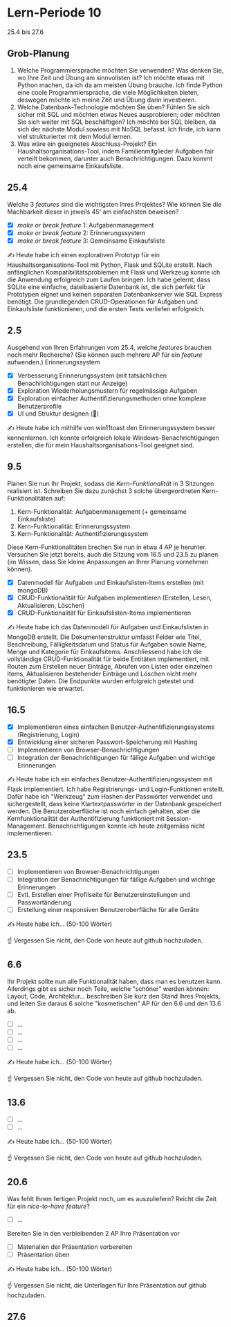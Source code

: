# Lern-Periode 10

25.4 bis 27.6

## Grob-Planung

1. Welche Programmiersprache möchten Sie verwenden? Was denken Sie, wo Ihre Zeit und Übung am sinnvollsten ist?
   Ich möchte etwas mit Python machen, da ich da am meisten Übung brauche. Ich finde Python eine coole Programmiersprache, die viele Möglichkeiten bieten, deswegen möchte ich meine Zeit und Übung darin investieren.
2. Welche Datenbank-Technologie möchten Sie üben? Fühlen Sie sich sicher mit SQL und möchten etwas Neues ausprobieren; oder möchten Sie sich weiter mit SQL beschäftigen?
   Ich möchte bei SQL bleiben, da sich der nächste Modul sowieso mit NoSQL befasst. Ich finde, ich kann viel strukturierter mit dem Modul lernen.
3. Was wäre ein geeignetes Abschluss-Projekt?
   Ein Haushaltsorganisations-Tool, indem Familienmitglieder Aufgaben fair verteilt bekommen, darunter auch Benachrichtigungen. Dazu kommt noch eine gemeinsame Einkaufsliste.

## 25.4

Welche 3 *features* sind die wichtigsten Ihres Projektes? Wie können Sie die Machbarkeit dieser in jeweils 45' am einfachsten beweisen?

- [x] *make or break feature* 1: Aufgabenmanagement
- [x] *make or break feature* 2: Erinnerungssystem
- [x] *make or break feature* 3: Gemeinsame Einkaufsliste

✍️ Heute habe ich einen explorativen Prototyp für ein Haushaltsorganisations-Tool mit Python, Flask und SQLite erstellt. Nach anfänglichen Kompatibilitätsproblemen mit Flask und Werkzeug konnte ich die Anwendung erfolgreich zum Laufen bringen. Ich habe gelernt, dass SQLite eine einfache, dateibasierte Datenbank ist, die sich perfekt für Prototypen eignet und keinen separaten Datenbankserver wie SQL Express benötigt. Die grundlegenden CRUD-Operationen für Aufgaben und Einkaufsliste funktionieren, und die ersten Tests verliefen erfolgreich.

## 2.5

Ausgehend von Ihren Erfahrungen vom 25.4, welche *features* brauchen noch mehr Recherche? (Sie können auch mehrere AP für ein *feature* aufwenden.)
Erinnerungssystem

- [x] Verbesserung Erinnerungssystem (mit tatsächlichen Benachrichtigungen statt nur Anzeige)
- [x] Exploration Wiederholungsmustern für regelmässige Aufgaben
- [x] Exploration einfacher Authentifizierungsmethoden ohne komplexe Benutzerprofile
- [x] UI und Struktur designen (📵)

✍️ Heute habe ich mithilfe von win11toast den Erinnerungssystem besser kennenlernen. Ich konnte erfolgreich lokale Windows-Benachrichtigungen erstellen, die für mein Haushaltsorganisations-Tool geeignet sind.

## 9.5

Planen Sie nun Ihr Projekt, sodass die *Kern-Funktionalität* in 3 Sitzungen realisiert ist. Schreiben Sie dazu zunächst 3 solche übergeordneten Kern-Funktionalitäten auf: 

1. Kern-Funktionalität: Aufgabenmanagement (+ gemeinsame Einkaufsliste)
2. Kern-Funktionalität: Erinnerungssystem
3. Kern-Funktionalität: Authentifizierungssystem

Diese Kern-Funktionalitäten brechen Sie nun in etwa 4 AP je herunter. Versuchen Sie jetzt bereits, auch die Sitzung vom 16.5 und 23.5 zu planen (im Wissen, dass Sie kleine Anpassungen an Ihrer Planung vornehmen können).

- [x] Datenmodell für Aufgaben und Einkaufslisten-Items erstellen (mit mongoDB)
- [x] CRUD-Funktionalität für Aufgaben implementieren (Erstellen, Lesen, Aktualisieren, Löschen)
- [x] CRUD-Funktionalität für Einkaufslisten-Items implementieren

✍️ Heute habe ich das Datenmodell für Aufgaben und Einkaufslisten in MongoDB erstellt. Die Dokumentenstruktur umfasst Felder wie Titel, Beschreibung, Fälligkeitsdatum und Status für Aufgaben sowie Name, Menge und Kategorie für Einkaufsitems. Anschliessend habe ich die vollständige CRUD-Funktionalität für beide Entitäten implementiert, mit Routen zum Erstellen neuer Einträge, Abrufen von Listen oder einzelnen Items, Aktualisieren bestehender Einträge und Löschen nicht mehr benötigter Daten. Die Endpunkte wurden erfolgreich getestet und funktionieren wie erwartet.

## 16.5

- [x] Implementieren eines einfachen Benutzer-Authentifizierungssystems (Registrierung, Login)
- [x] Entwicklung einer sicheren Passwort-Speicherung mit Hashing
- [ ] Implementieren von Browser-Benachrichtigungen
- [ ] Integration der Benachrichtigungen für fällige Aufgaben und wichtige Erinnerungen

✍️ Heute habe ich ein einfaches Benutzer-Authentifizierungssystem mit Flask implementiert. Ich habe Registrierungs- und Login-Funktionen erstellt. Dafür habe ich "Werkzeug" zum Hashen der Passwörter verwendet und sichergestellt, dass keine Klartextpasswörter in der Datenbank gespeichert werden. Die Benutzeroberfläche ist noch einfach gehalten, aber die Kernfunktionalität der Authentifizierung funktioniert mit Session-Management. Benachrichtigungen konnte ich heute zeitgemäss nicht implementieren.

## 23.5

- [ ] Implementieren von Browser-Benachrichtigungen
- [ ] Integration der Benachrichtigungen für fällige Aufgaben und wichtige Erinnerungen
- [ ] Evtl. Erstellen einer Profilseite für Benutzereinstellungen und Passwortänderung
- [ ] Erstellung einer responsiven Benutzeroberfläche für alle Geräte

✍️ Heute habe ich... (50-100 Wörter)

☝️  Vergessen Sie nicht, den Code von heute auf github hochzuladen.

## 6.6

Ihr Projekt sollte nun alle Funktionalität haben, dass man es benutzen kann. Allerdings gibt es sicher noch Teile, welche "schöner" werden können: Layout, Code, Architektur... beschreiben Sie kurz den Stand Ihres Projekts, und leiten Sie daraus 6 solche "kosmetischen" AP für den 6.6 und den 13.6 ab.

- [ ] ...
- [ ] ...
- [ ] ...
- [ ] ...

✍️ Heute habe ich... (50-100 Wörter)

☝️  Vergessen Sie nicht, den Code von heute auf github hochzuladen.

## 13.6

- [ ] ...
- [ ] ...

✍️ Heute habe ich... (50-100 Wörter)

☝️  Vergessen Sie nicht, den Code von heute auf github hochzuladen.

## 20.6

Was fehlt Ihrem fertigen Projekt noch, um es auszuliefern? Reicht die Zeit für ein *nice-to-have feature*?

- [ ] ...

Bereiten Sie in den verbleibenden 2 AP Ihre Präsentation vor

- [ ] Materialien der Präsentation vorbereiten
- [ ] Präsentation üben

✍️ Heute habe ich... (50-100 Wörter)

☝️  Vergessen Sie nicht, die Unterlagen für Ihre Präsentation auf github hochzuladen.

## 27.6
